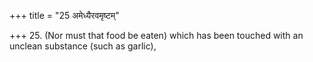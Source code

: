 +++
title = "25 अमेध्यैरवमृष्टम्"

+++
25. (Nor must that food be eaten) which has been touched with an unclean substance (such as garlic),
